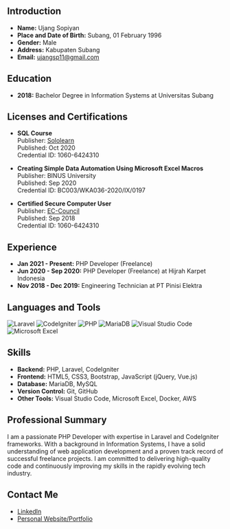 ## Introduction
- **Name:** Ujang Sopiyan
- **Place and Date of Birth:** Subang, 01 February 1996
- **Gender:** Male
- **Address:** Kabupaten Subang
- **Email:** ujangsp11@gmail.com

## Education
- **2018:** Bachelor Degree in Information Systems at Universitas Subang

## Licenses and Certifications
- **SQL Course**\
  Publisher: [Sololearn](https://www.sololearn.com/Certificate/1060-6424310/jpg/ "SQL Course")\
  Published: Oct 2020\
  Credential ID: 1060-6424310

- **Creating Simple Data Automation Using Microsoft Excel Macros**\
  Publisher: BINUS University\
  Published: Sep 2020\
  Credential ID: BC003/WKA036-2020/IX/0197

- **Certified Secure Computer User**\
  Publisher: [EC-Council](https://drive.google.com/drive/folders/15R8_5CI5q3LQmAs4AzGeuXhNhWqwXLbf/ "Certified Secure Computer User")\
  Published: Sep 2018\
  Credential ID: 1060-6424310

## Experience
- **Jan 2021 - Present:** PHP Developer (Freelance)
- **Jun 2020 - Sep 2020:** PHP Developer (Freelance) at Hijrah Karpet Indonesia
- **Nov 2018 - Dec 2019:** Engineering Technician at PT Pinisi Elektra

## Languages and Tools
![Laravel](https://img.shields.io/badge/Laravel-%23FF2D20.svg?style=for-the-badge&logo=laravel&logoColor=white)
![CodeIgniter](https://img.shields.io/badge/CodeIgniter-%23EF4223.svg?style=for-the-badge&logo=codeIgniter&logoColor=white)
![PHP](https://img.shields.io/badge/php-%23777BB4.svg?style=for-the-badge&logo=php&logoColor=white)
![MariaDB](https://img.shields.io/badge/MariaDB-003545?style=for-the-badge&logo=mariadb&logoColor=white)
![Visual Studio Code](https://img.shields.io/badge/Visual%20Studio%20Code-0078d7.svg?style=for-the-badge&logo=visual-studio-code&logoColor=white)
![Microsoft Excel](https://img.shields.io/badge/Microsoft_Excel-217346?style=for-the-badge&logo=microsoft-excel&logoColor=white)

<!--
## Projects
- [**Project 1:**](#) Description of your project, including what technologies were used, and a link to the repository or live demo.
- [**Project 2:**](#) Description of another project with similar details.
- (Add more projects if applicable)
-->

## Skills
- **Backend:** PHP, Laravel, CodeIgniter
- **Frontend:** HTML5, CSS3, Bootstrap, JavaScript (jQuery, Vue.js)
- **Database:** MariaDB, MySQL
- **Version Control:** Git, GitHub
- **Other Tools:** Visual Studio Code, Microsoft Excel, Docker, AWS

## Professional Summary
I am a passionate PHP Developer with expertise in Laravel and CodeIgniter frameworks. With a background in Information Systems, I have a solid understanding of web application development and a proven track record of successful freelance projects. I am committed to delivering high-quality code and continuously improving my skills in the rapidly evolving tech industry.

## Contact Me
- [LinkedIn](https://www.linkedin.com/in/ujang-sopiyan-28b92710a/)
- [Personal Website/Portfolio](#)
